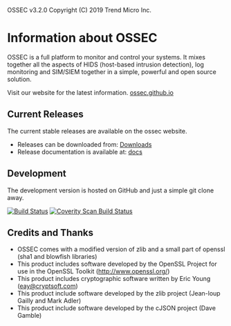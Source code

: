 OSSEC v3.2.0 Copyright (C) 2019 Trend Micro Inc.

# Information about OSSEC 

OSSEC is a full platform to monitor and control your systems. It mixes together 
all the aspects of HIDS (host-based intrusion detection), log monitoring and 
SIM/SIEM together in a simple, powerful and open source solution.

Visit our website for the latest information.  [ossec.github.io](http://ossec.github.io)



## Current Releases 

The current stable releases are available on the ossec website. 

* Releases can be downloaded from: [Downloads](http://ossec.github.io/downloads.html)
* Release documentation is available at: [docs](http://ossec.github.io/docs/)

## Development ##

The development version is hosted on GitHub and just a simple git clone away. 

[![Build Status](https://travis-ci.org/ossec/ossec-hids.svg?branch=master)](https://travis-ci.org/ossec/ossec-hids)
[![Coverity Scan Build Status](https://scan.coverity.com/projects/1847/badge.svg)](https://scan.coverity.com/projects/1847)


## Credits and Thanks ##

* OSSEC comes with a modified version of zlib and a small part 
  of openssl (sha1 and blowfish libraries)
* This product includes software developed by the OpenSSL Project
  for use in the OpenSSL Toolkit (http://www.openssl.org/)
* This product includes cryptographic software written by Eric 
  Young (eay@cryptsoft.com)
* This product include software developed by the zlib project 
  (Jean-loup Gailly and Mark Adler)
* This product include software developed by the cJSON project 
  (Dave Gamble)


